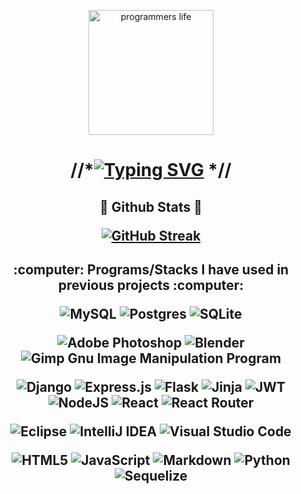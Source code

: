 <p align="center">
    <img width="200" src="https://miro.medium.com/v2/resize:fit:1400/0*C-cPP9D2MIyeexAT.gif"              alt="programmers life">
</p>


<h1 align='center'>
  
//*[![Typing SVG](https://readme-typing-svg.demolab.com?font=Fira+Code&pause=1000&center=true&width=675&height=35&lines=Heya!+My+name+is+Yasine%F0%9F%99%8B%F0%9F%8F%BD;Welcome+to+my+Github+Profile!;I'm+a+full+stack+web+developer+with+2%2B+years+experience;I+love+to+build+things+from+scratch;as+well+as+learning+new+frameworks%2Ftech+stacks;Let's+collaborate+and+build+something+amazing+together!;Feel+free+to+reach+out+to+me+anytime+)](https://git.io/typing-svg)
 *// 
</h1>


<h2 align='center'>👀 Github Stats 👀

  </p>
  


<!-- [![Top Langs](https://github-readme-stats.vercel.app/api/top-langs/?username=yasine-ben&layout=compact)](https://github.com/anuraghazra/github-readme-stats)
 -->
[![GitHub Streak](https://streak-stats.demolab.com/?user=yasine-ben&theme=tokyonight&card_width=465)](https://git.io/streak-stats) 

<!-- ![Anurag's GitHub stats](https://github-readme-stats.vercel.app/api?username=yasine-ben&show_icons=true&theme=tokyonight)
 -->
  </h2>
  

<h2 align='center'>:computer:	Programs/Stacks I have used in previous projects :computer:	

  <p> </p>
  
![MySQL](https://img.shields.io/badge/mysql-%2300f.svg?style=for-the-badge&logo=mysql&logoColor=white)
![Postgres](https://img.shields.io/badge/postgres-%23316192.svg?style=for-the-badge&logo=postgresql&logoColor=white)
![SQLite](https://img.shields.io/badge/sqlite-%2307405e.svg?style=for-the-badge&logo=sqlite&logoColor=white)


![Adobe Photoshop](https://img.shields.io/badge/adobe%20photoshop-%2331A8FF.svg?style=for-the-badge&logo=adobe%20photoshop&logoColor=white)
![Blender](https://img.shields.io/badge/blender-%23F5792A.svg?style=for-the-badge&logo=blender&logoColor=white)
![Gimp Gnu Image Manipulation Program](https://img.shields.io/badge/Gimp-657D8B?style=for-the-badge&logo=gimp&logoColor=FFFFFF)


![Django](https://img.shields.io/badge/django-%23092E20.svg?style=for-the-badge&logo=django&logoColor=white)
![Express.js](https://img.shields.io/badge/express.js-%23404d59.svg?style=for-the-badge&logo=express&logoColor=%2361DAFB)
![Flask](https://img.shields.io/badge/flask-%23000.svg?style=for-the-badge&logo=flask&logoColor=white)
![Jinja](https://img.shields.io/badge/jinja-white.svg?style=for-the-badge&logo=jinja&logoColor=black)
![JWT](https://img.shields.io/badge/JWT-black?style=for-the-badge&logo=JSON%20web%20tokens)
![NodeJS](https://img.shields.io/badge/node.js-6DA55F?style=for-the-badge&logo=node.js&logoColor=white)
![React](https://img.shields.io/badge/react-%2320232a.svg?style=for-the-badge&logo=react&logoColor=%2361DAFB)
![React Router](https://img.shields.io/badge/React_Router-CA4245?style=for-the-badge&logo=react-router&logoColor=white)


![Eclipse](https://img.shields.io/badge/Eclipse-FE7A16.svg?style=for-the-badge&logo=Eclipse&logoColor=white)
![IntelliJ IDEA](https://img.shields.io/badge/IntelliJIDEA-000000.svg?style=for-the-badge&logo=intellij-idea&logoColor=white)
![Visual Studio Code](https://img.shields.io/badge/Visual%20Studio%20Code-0078d7.svg?style=for-the-badge&logo=visual-studio-code&logoColor=white)


![HTML5](https://img.shields.io/badge/html5-%23E34F26.svg?style=for-the-badge&logo=html5&logoColor=white)
![JavaScript](https://img.shields.io/badge/javascript-%23323330.svg?style=for-the-badge&logo=javascript&logoColor=%23F7DF1E)
![Markdown](https://img.shields.io/badge/markdown-%23000000.svg?style=for-the-badge&logo=markdown&logoColor=white)
![Python](https://img.shields.io/badge/python-3670A0?style=for-the-badge&logo=python&logoColor=ffdd54)
![Sequelize](https://img.shields.io/badge/Sequelize-52B0E7?style=for-the-badge&logo=Sequelize&logoColor=white)

</h2> 
  
<!-- <h3 align='center' >
  
![Jokes Card](https://readme-jokes.vercel.app/api?theme=%tokyonight)
  
</h3> -->

<!-- asdasdasd
